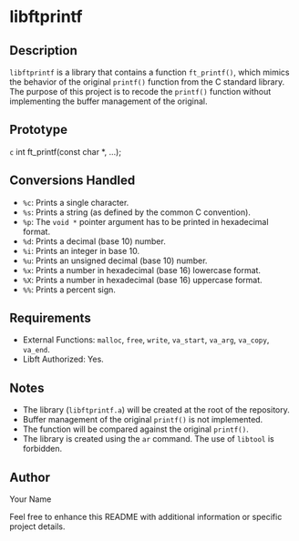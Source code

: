 # libftprintf

## Description

`libftprintf` is a library that contains a function `ft_printf()`, which mimics the behavior of the original `printf()` function from the C standard library. The purpose of this project is to recode the `printf()` function without implementing the buffer management of the original.

## Prototype

```c```
int ft_printf(const char *, ...);

## Conversions Handled

- `%c`: Prints a single character.
- `%s`: Prints a string (as defined by the common C convention).
- `%p`: The `void *` pointer argument has to be printed in hexadecimal format.
- `%d`: Prints a decimal (base 10) number.
- `%i`: Prints an integer in base 10.
- `%u`: Prints an unsigned decimal (base 10) number.
- `%x`: Prints a number in hexadecimal (base 16) lowercase format.
- `%X`: Prints a number in hexadecimal (base 16) uppercase format.
- `%%`: Prints a percent sign.

## Requirements

- External Functions: `malloc`, `free`, `write`, `va_start`, `va_arg`, `va_copy`, `va_end`.
- Libft Authorized: Yes.


## Notes

- The library (`libftprintf.a`) will be created at the root of the repository.
- Buffer management of the original `printf()` is not implemented.
- The function will be compared against the original `printf()`.
- The library is created using the `ar` command. The use of `libtool` is forbidden.

## Author

Your Name

Feel free to enhance this README with additional information or specific project details.
